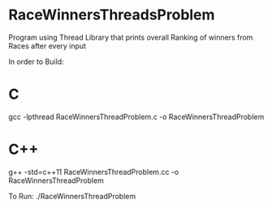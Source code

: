 # RaceWinnersThreadsProblem
Program using Thread Library that prints overall Ranking of winners from Races after every input 

In order to Build:

# C
gcc -lpthread RaceWinnersThreadProblem.c -o RaceWinnersThreadProblem

# C++
g++ -std=c++11 RaceWinnersThreadProblem.cc -o RaceWinnersThreadProblem

To Run:
./RaceWinnersThreadProblem

